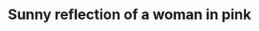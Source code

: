 ---
title: "Sunny reflection of a woman in pink"
layout: picture
picture: /assets/camera-roll/2016/2016-09-04-sunny-reflection-of-a-woman-in-pink/20160905_000316862_iOS.jpg
thumbnail: /assets/camera-roll/2016/2016-09-04-sunny-reflection-of-a-woman-in-pink/20160905_000316862_iOS-thumbnail.jpg
related:
  - Sunny reflection of a man with a backpack
  - Sunny reflection of downtown Seattle
  - Sunny reflection of two passing women
tags:
  - Woman
  - Reflection
  - Shadows
  - Sidewalk
  - Photograph
  - Capitol Hill
---